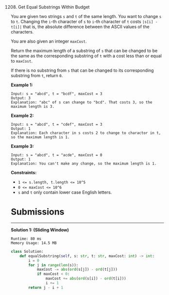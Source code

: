 1208. Get Equal Substrings Within Budget

You are given two strings `s` and `t` of the same length. You want to change `s` to `t`. Changing the `i`-th character of `s` to `i`-th character of `t` costs `|s[i] - t[i]|` that is, the absolute difference between the ASCII values of the characters.

You are also given an integer `maxCost`.

Return the maximum length of a substring of `s` that can be changed to be the same as the corresponding substring of `t` with a cost less than or equal to `maxCost`.

If there is no substring from `s` that can be changed to its corresponding substring from `t`, return `0`.

**Example 1:**
```
Input: s = "abcd", t = "bcdf", maxCost = 3
Output: 3
Explanation: "abc" of s can change to "bcd". That costs 3, so the maximum length is 3.
```

**Example 2:**
```
Input: s = "abcd", t = "cdef", maxCost = 3
Output: 1
Explanation: Each character in s costs 2 to change to charactor in t, so the maximum length is 1.
```

**Example 3:**
```
Input: s = "abcd", t = "acde", maxCost = 0
Output: 1
Explanation: You can't make any change, so the maximum length is 1.
```

**Constraints:**

* `1 <= s.length, t.length <= 10^5`
* `0 <= maxCost <= 10^6`
* `s` and `t` only contain lower case English letters.

# Submissions
---
**Solution 1: (Sliding Window)**
```
Runtime: 80 ms
Memory Usage: 14.5 MB
```
```python
class Solution:
    def equalSubstring(self, s: str, t: str, maxCost: int) -> int:
        i = 0
        for j in range(len(s)):
            maxCost -= abs(ord(s[j]) - ord(t[j]))
            if maxCost < 0:
                maxCost += abs(ord(s[i]) - ord(t[i]))
                i += 1
        return j - i + 1
```
